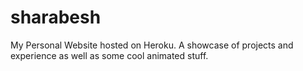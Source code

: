 # sharabesh
My Personal Website hosted on Heroku. A showcase of projects and experience as well as some cool animated stuff. 

